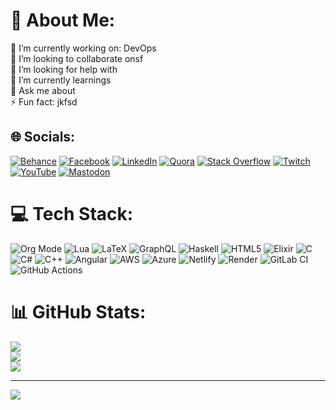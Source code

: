  

# 💫 About Me:
🔭 I’m currently working on: DevOps<br>👯 I’m looking to collaborate onsf<br>🤝 I’m looking for help with<br>🌱 I’m currently learnings<br>💬 Ask me about<br>⚡ Fun fact: jkfsd


## 🌐 Socials:
[![Behance](https://img.shields.io/badge/Behance-1769ff?logo=behance&logoColor=white)](https://behance.net/asd) [![Facebook](https://img.shields.io/badge/Facebook-%231877F2.svg?logo=Facebook&logoColor=white)](https://facebook.com/asdf) [![LinkedIn](https://img.shields.io/badge/LinkedIn-%230077B5.svg?logo=linkedin&logoColor=white)](https://linkedin.com/in/asfd) [![Quora](https://img.shields.io/badge/Quora-%23B92B27.svg?logo=Quora&logoColor=white)](https://quora.com/profile/asfd) [![Stack Overflow](https://img.shields.io/badge/-Stackoverflow-FE7A16?logo=stack-overflow&logoColor=white)](https://stackoverflow.com/users/fdsa) [![Twitch](https://img.shields.io/badge/Twitch-%239146FF.svg?logo=Twitch&logoColor=white)](https://twitch.tv/d) [![YouTube](https://img.shields.io/badge/YouTube-%23FF0000.svg?logo=YouTube&logoColor=white)](https://youtube.com/@saf) [![Mastodon](https://img.shields.io/badge/-MASTODON-%232B90D9?style=for-the-badge&logo=mastodon&logoColor=white)](https://mastodon.social/@sdf) 

# 💻 Tech Stack:
![Org Mode](https://img.shields.io/badge/orgmode-%2377AA99.svg?style=for-the-badge&logo=org&logoColor=white) ![Lua](https://img.shields.io/badge/lua-%232C2D72.svg?style=for-the-badge&logo=lua&logoColor=white) ![LaTeX](https://img.shields.io/badge/latex-%23008080.svg?style=for-the-badge&logo=latex&logoColor=white) ![GraphQL](https://img.shields.io/badge/-GraphQL-E10098?style=for-the-badge&logo=graphql&logoColor=white) ![Haskell](https://img.shields.io/badge/Haskell-5e5086?style=for-the-badge&logo=haskell&logoColor=white) ![HTML5](https://img.shields.io/badge/html5-%23E34F26.svg?style=for-the-badge&logo=html5&logoColor=white) ![Elixir](https://img.shields.io/badge/elixir-%234B275F.svg?style=for-the-badge&logo=elixir&logoColor=white) ![C](https://img.shields.io/badge/c-%2300599C.svg?style=for-the-badge&logo=c&logoColor=white) ![C#](https://img.shields.io/badge/c%23-%23239120.svg?style=for-the-badge&logo=csharp&logoColor=white) ![C++](https://img.shields.io/badge/c++-%2300599C.svg?style=for-the-badge&logo=c%2B%2B&logoColor=white) ![Angular](https://img.shields.io/badge/angular-%23DD0031.svg?style=for-the-badge&logo=angular&logoColor=white) ![AWS](https://img.shields.io/badge/AWS-%23FF9900.svg?style=for-the-badge&logo=amazon-aws&logoColor=white) ![Azure](https://img.shields.io/badge/azure-%230072C6.svg?style=for-the-badge&logo=microsoftazure&logoColor=white) ![Netlify](https://img.shields.io/badge/netlify-%23000000.svg?style=for-the-badge&logo=netlify&logoColor=#00C7B7) ![Render](https://img.shields.io/badge/Render-%46E3B7.svg?style=for-the-badge&logo=render&logoColor=white) ![GitLab CI](https://img.shields.io/badge/gitlab%20CI-%23181717.svg?style=for-the-badge&logo=gitlab&logoColor=white) ![GitHub Actions](https://img.shields.io/badge/github%20actions-%232671E5.svg?style=for-the-badge&logo=githubactions&logoColor=white)
# 📊 GitHub Stats:
![](https://github-readme-stats.vercel.app/api?username=rijoksd&theme=transparent&hide_border=false&include_all_commits=true&count_private=false)<br/>
![](https://github-readme-streak-stats.herokuapp.com/?user=rijoksd&theme=transparent&hide_border=false)<br/>
![](https://github-readme-stats.vercel.app/api/top-langs/?username=rijoksd&theme=transparent&hide_border=false&include_all_commits=true&count_private=false&layout=compact)

---
[![](https://visitcount.itsvg.in/api?id=rijoksd&icon=0&color=0)](https://visitcount.itsvg.in)

<!-- Proudly created with GPRM ( https://gprm.itsvg.in ) -->
 
